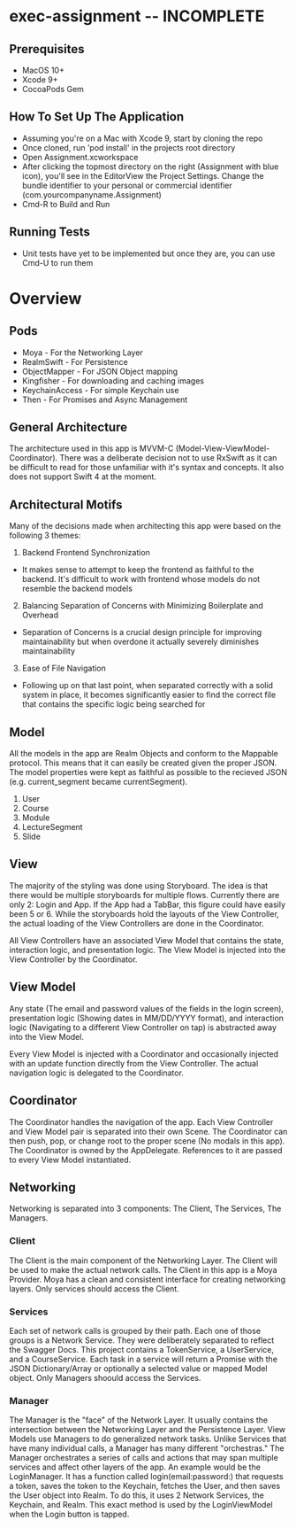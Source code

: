 # exec-assignment -- INCOMPLETE

## Prerequisites
- MacOS 10+
- Xcode 9+
- CocoaPods Gem

## How To Set Up The Application
- Assuming you're on a Mac with Xcode 9, start by cloning the repo
- Once cloned, run 'pod install' in the projects root directory
- Open Assignment.xcworkspace
- After clicking the topmost directory on the right (Assignment with blue icon), you'll see in the EditorView the Project Settings. Change the bundle identifier to your personal or commercial identifier (com.yourcompanyname.Assignment)
- Cmd-R to Build and Run

## Running Tests
- Unit tests have yet to be implemented but once they are, you can use Cmd-U to run them

# Overview

## Pods
- Moya - For the Networking Layer
- RealmSwift - For Persistence
- ObjectMapper - For JSON Object mapping
- Kingfisher - For downloading and caching images
- KeychainAccess - For simple Keychain use
- Then - For Promises and Async Management

## General Architecture
The architecture used in this app is MVVM-C (Model-View-ViewModel-Coordinator). There was a deliberate decision not to use RxSwift as it can be difficult to read for those unfamiliar with it's syntax and concepts. It also does not support Swift 4 at the moment.

## Architectural Motifs
Many of the decisions made when architecting this app were based on the following 3 themes:
1. Backend Frontend Synchronization
- It makes sense to attempt to keep the frontend as faithful to the backend. It's difficult to work with frontend whose models do not resemble the backend models
2. Balancing Separation of Concerns with Minimizing Boilerplate and Overhead
- Separation of Concerns is a crucial design principle for improving maintainability but when overdone it actually severely diminishes maintainability
3. Ease of File Navigation
- Following up on that last point, when separated correctly with a solid system in place, it becomes significantly easier to find the correct file that contains the specific logic being searched for

## Model
All the models in the app are Realm Objects and conform to the Mappable protocol. This means that it can easily be created given the proper JSON. The model properties were kept as faithful as possible to the recieved JSON (e.g. current_segment became currentSegment).
1. User
2. Course
3. Module
4. LectureSegment
5. Slide

## View
The majority of the styling was done using Storyboard. The idea is that there would be multiple storyboards for multiple flows. Currently there are only 2: Login and App. If the App had a TabBar, this figure could have easily been 5 or 6. While the storyboards hold the layouts of the View Controller, the actual loading of the View Controllers are done in the Coordinator.

All View Controllers have an associated View Model that contains the state, interaction logic, and presentation logic. The View Model is injected into the View Controller by the Coordinator.

## View Model
Any state (The email and password values of the fields in the login screen), presentation logic (Showing dates in MM/DD/YYYY format), and interaction logic (Navigating to a different View Controller on tap) is abstracted away into the View Model.

Every View Model is injected with a Coordinator and occasionally injected with an update function directly from the View Controller. The actual navigation logic is delegated to the Coordinator. 

## Coordinator
The Coordinator handles the navigation of the app. Each View Controller and View Model pair is separated into their own Scene. The Coordinator can then push, pop, or change root to the proper scene (No modals in this app). The Coordinator is owned by the AppDelegate. References to it are passed to every View Model instantiated. 

## Networking
Networking is separated into 3 components: The Client, The Services, The Managers. 

### Client
The Client is the main component of the Networking Layer. The Client will be used to make the actual network calls. The Client in this app is a Moya Provider. Moya has a clean and consistent interface for creating networking layers. Only services should access the Client.

### Services
Each set of network calls is grouped by their path. Each one of those groups is a Network Service. They were deliberately separated to reflect the Swagger Docs. This project contains a TokenService, a UserService, and a CourseService. Each task in a service will return a Promise with the JSON Dictionary/Array or optionally a selected value or mapped Model object. Only Managers shoould access the Services.

### Manager
The Manager is the "face" of the Network Layer. It usually contains the intersection between the Networking Layer and the Persistence Layer. View Models use Managers to do generalized network tasks. Unlike Services that have many individual calls, a Manager has many different "orchestras." The Manager orchestrates a series of calls and actions that may span multiple services and affect other layers of the app. An example would be the LoginManager. It has a function called login(email:password:) that requests a token, saves the token to the Keychain, fetches the User, and then saves the User object into Realm. To do this, it uses 2 Network Services, the Keychain, and Realm. This exact method is used by the LoginViewModel when the Login button is tapped.
